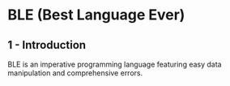 # BLE (Best Language Ever)

## 1 - Introduction
BLE is an imperative programming language
featuring easy data manipulation and
comprehensive errors.

